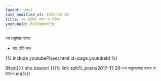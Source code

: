 ```yaml
---
layout: post
last_modified_at: 2021-03-30
title: ওম থাম্রষ্টায়া নামায গা টাইমস
youtubeId: RYV7mmehP3c
---
```

 
 
 ওম থাম্রষ্টায়া নামায  
 
 -  যার ঠোঁট লাল 
 
  
 
  
 
 
 
 
 
 


{% include youtubePlayer.html id=page.youtubeId %}
 
[Next]({{ site.baseurl }}{% link  split1/_posts/2017-11-29-ওম অম্ভুজেলায়া নামায গা টাইমস.md%})
 
